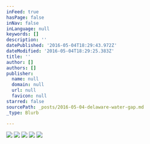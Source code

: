 ```yaml
---
inFeed: true
hasPage: false
inNav: false
inLanguage: null
keywords: []
description: ''
datePublished: '2016-05-04T18:29:43.972Z'
dateModified: '2016-05-04T18:29:25.383Z'
title: ''
author: []
authors: []
publisher:
  name: null
  domain: null
  url: null
  favicon: null
starred: false
sourcePath: _posts/2016-05-04-delaware-water-gap.md
_type: Blurb

---
```

![](https://the-grid-user-content.s3-us-west-2.amazonaws.com/2b7c07fd-76a7-4294-9734-6f8f4b99ea64.jpg)
![](https://the-grid-user-content.s3-us-west-2.amazonaws.com/5f0216b5-6d85-430e-86bd-9ab927a7d50f.jpg)
![](https://the-grid-user-content.s3-us-west-2.amazonaws.com/8655bf6a-1038-47a8-8a6a-3863106984fc.jpg)
![](https://the-grid-user-content.s3-us-west-2.amazonaws.com/3ff25490-80d9-4ab5-962b-39781f6bc2e4.jpg)
![](https://the-grid-user-content.s3-us-west-2.amazonaws.com/7231ce0c-a561-42d2-9e4e-28e41888fe88.jpg)